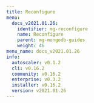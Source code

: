 ```yaml
---
title: Reconfigure
menu:
  docs_v2021.01.26:
    identifier: mg-reconfigure
    name: Reconfigure
    parent: mg-mongodb-guides
    weight: 46
menu_name: docs_v2021.01.26
info:
  autoscaler: v0.1.2
  cli: v0.16.2
  community: v0.16.2
  enterprise: v0.3.2
  installer: v0.16.2
  version: v2021.01.26
---
```


